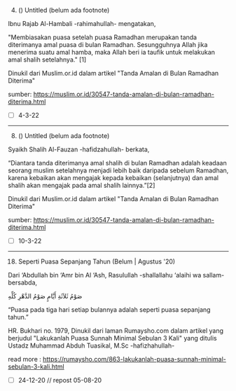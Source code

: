 4. () Untitled (belum ada footnote)

Ibnu Rajab Al-Hambali -rahimahullah- mengatakan,

"Membiasakan puasa setelah puasa Ramadhan merupakan tanda diterimanya amal puasa di bulan Ramadhan. Sesungguhnya Allah jika menerima suatu amal hamba, maka Allah beri ia taufik untuk melakukan amal shalih setelahnya." [1]

Dinukil dari Muslim.or.id dalam artikel "Tanda Amalan di Bulan Ramadhan Diterima"

sumber: https://muslim.or.id/30547-tanda-amalan-di-bulan-ramadhan-diterima.html

- [ ] 4-3-22

---

8. () Untitled (belum ada footnote)

Syaikh Shalih Al-Fauzan -hafidzahullah- berkata,

“Diantara tanda diterimanya amal shalih di bulan Ramadhan adalah keadaan seorang muslim setelahnya menjadi lebih baik daripada sebelum Ramadhan, karena kebaikan akan mengajak kepada kebaikan (selanjutnya) dan amal shalih akan mengajak pada amal shalih lainnya.”[2]

Dinukil dari Muslim.or.id dalam artikel "Tanda Amalan di Bulan Ramadhan Diterima"

sumber: https://muslim.or.id/30547-tanda-amalan-di-bulan-ramadhan-diterima.html

- [ ] 10-3-22

---

18. Seperti Puasa Sepanjang Tahun (Belum | Agustus '20)

Dari ‘Abdullah bin ‘Amr bin Al ‘Ash, Rasulullah -shallallahu ‘alaihi wa sallam- bersabda,

صَوْمُ ثَلاَثَةِ أَيَّامٍ صَوْمُ الدَّهْرِ كُلِّهِ

“Puasa pada tiga hari setiap bulannya adalah seperti puasa sepanjang tahun.”

HR. Bukhari no. 1979,
Dinukil dari laman Rumaysho.com dalam artikel yang berjudul "Lakukanlah Puasa Sunnah Minimal Sebulan 3 Kali" yang ditulis Ustadz Muhammad Abduh Tuasikal, M.Sc -hafizhahullah-

read more :
https://rumaysho.com/863-lakukanlah-puasa-sunnah-minimal-sebulan-3-kali.html

- [ ] 24-12-20 // repost 05-08-20
